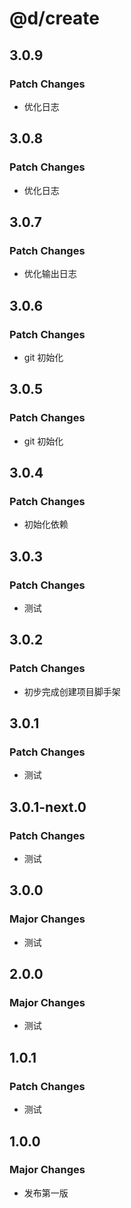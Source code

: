# @d/create

## 3.0.9

### Patch Changes

- 优化日志

## 3.0.8

### Patch Changes

- 优化日志

## 3.0.7

### Patch Changes

- 优化输出日志

## 3.0.6

### Patch Changes

- git 初始化

## 3.0.5

### Patch Changes

- git 初始化

## 3.0.4

### Patch Changes

- 初始化依赖

## 3.0.3

### Patch Changes

- 测试

## 3.0.2

### Patch Changes

- 初步完成创建项目脚手架

## 3.0.1

### Patch Changes

- 测试

## 3.0.1-next.0

### Patch Changes

- 测试

## 3.0.0

### Major Changes

- 测试

## 2.0.0

### Major Changes

- 测试

## 1.0.1

### Patch Changes

- 测试

## 1.0.0

### Major Changes

- 发布第一版
